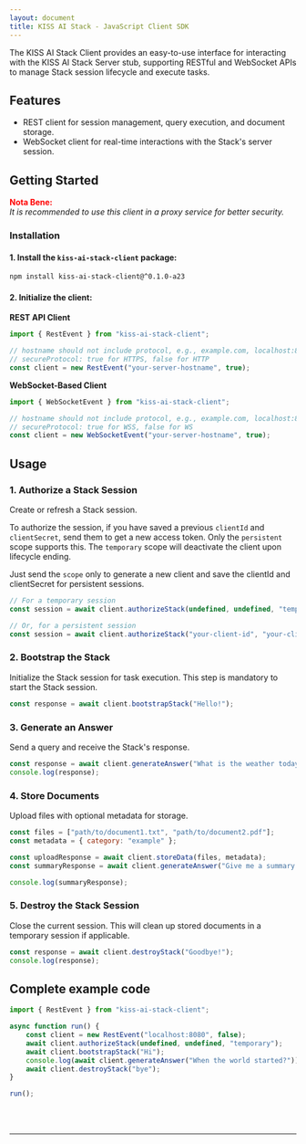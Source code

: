 ```yaml
---
layout: document
title: KISS AI Stack - JavaScript Client SDK
---
```


The KISS AI Stack Client provides an easy-to-use interface for interacting with the KISS AI Stack Server stub, supporting RESTful and WebSocket APIs to manage Stack session lifecycle and execute tasks.

## Features

- REST client for session management, query execution, and document storage.
- WebSocket client for real-time interactions with the Stack's server session.

## Getting Started

<span style="color: red; font-weight: bold;">Nota Bene:</span>  
_It is recommended to use this client in a proxy service for better security._

### Installation

#### 1. Install the `kiss-ai-stack-client` package:

```bash
npm install kiss-ai-stack-client@^0.1.0-a23
```

#### 2. Initialize the client:

**REST API Client**

```javascript
import { RestEvent } from "kiss-ai-stack-client";

// hostname should not include protocol, e.g., example.com, localhost:8080
// secureProtocol: true for HTTPS, false for HTTP
const client = new RestEvent("your-server-hostname", true);
```

**WebSocket-Based Client**

```javascript
import { WebSocketEvent } from "kiss-ai-stack-client";

// hostname should not include protocol, e.g., example.com, localhost:8080
// secureProtocol: true for WSS, false for WS
const client = new WebSocketEvent("your-server-hostname", true);
```

## Usage

### 1. Authorize a Stack Session
Create or refresh a Stack session.

To authorize the session, if you have saved a previous `clientId` and `clientSecret`, send them to get a new access token. Only the `persistent` scope supports this. The `temporary` scope will deactivate the client upon lifecycle ending.

Just send the `scope` only to generate a new client and save the clientId and clientSecret for persistent sessions.

```javascript
// For a temporary session
const session = await client.authorizeStack(undefined, undefined, "temporary");

// Or, for a persistent session
const session = await client.authorizeStack("your-client-id", "your-client-secret");
```

### 2. Bootstrap the Stack
Initialize the Stack session for task execution. This step is mandatory to start the Stack session.

```javascript
const response = await client.bootstrapStack("Hello!");
```
### 3. Generate an Answer
Send a query and receive the Stack's response.

```javascript
const response = await client.generateAnswer("What is the weather today?");
console.log(response);
```

### 4. Store Documents
Upload files with optional metadata for storage.
```javascript
const files = ["path/to/document1.txt", "path/to/document2.pdf"];
const metadata = { category: "example" };

const uploadResponse = await client.storeData(files, metadata);
const summaryResponse = await client.generateAnswer("Give me a summary of example documents");

console.log(summaryResponse);
```

### 5. Destroy the Stack Session
Close the current session. This will clean up stored documents in a temporary session if applicable.

```javascript
const response = await client.destroyStack("Goodbye!");
console.log(response);
```

## Complete example code

```javascript
import { RestEvent } from "kiss-ai-stack-client";

async function run() {
    const client = new RestEvent("localhost:8080", false);
    await client.authorizeStack(undefined, undefined, "temporary");
    await client.bootstrapStack("Hi");
    console.log(await client.generateAnswer("When the world started?"));
    await client.destroyStack("bye");
}

run();

```

<br><br>

___

